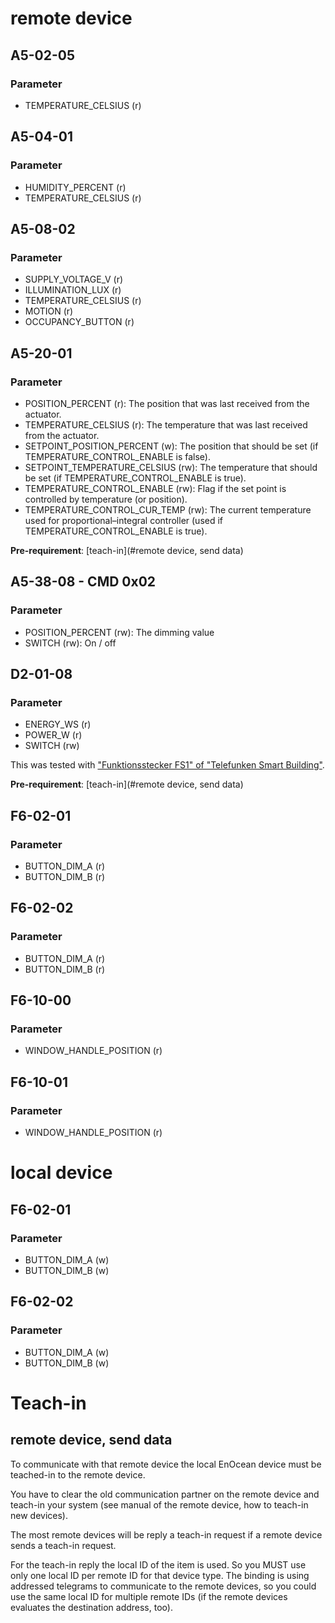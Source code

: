 # remote device

## A5-02-05

### Parameter

* TEMPERATURE_CELSIUS (r)

## A5-04-01

### Parameter

* HUMIDITY_PERCENT (r)
* TEMPERATURE_CELSIUS (r)

## A5-08-02

### Parameter

* SUPPLY_VOLTAGE_V (r)
* ILLUMINATION_LUX (r)
* TEMPERATURE_CELSIUS (r)
* MOTION (r)
* OCCUPANCY_BUTTON (r)

## A5-20-01

### Parameter

* POSITION_PERCENT (r): The position that was last received from the actuator.
* TEMPERATURE_CELSIUS (r): The temperature that was last received from the actuator.
* SETPOINT_POSITION_PERCENT (w): The position that should be set (if TEMPERATURE_CONTROL_ENABLE is false).
* SETPOINT_TEMPERATURE_CELSIUS (rw): The temperature that should be set (if TEMPERATURE_CONTROL_ENABLE is true).
* TEMPERATURE_CONTROL_ENABLE (rw): Flag if the set point is controlled by temperature (or position).
* TEMPERATURE_CONTROL_CUR_TEMP (rw): The current temperature used for proportional–integral controller (used if TEMPERATURE_CONTROL_ENABLE is true).

__Pre-requirement__: [teach-in](#remote device, send data)

## A5-38-08 - CMD 0x02

### Parameter

* POSITION_PERCENT (rw): The dimming value
* SWITCH (rw): On / off

## D2-01-08

### Parameter

* ENERGY_WS (r)
* POWER_W (r)
* SWITCH (rw)

This was tested with ["Funktionsstecker FS1" of "Telefunken Smart Building"](http://www.telefunken-sb.de/produkte/aufputz/funktionsstecker.html).

__Pre-requirement__: [teach-in](#remote device, send data)

## F6-02-01

### Parameter

* BUTTON_DIM_A (r)
* BUTTON_DIM_B (r)

## F6-02-02

### Parameter

* BUTTON_DIM_A (r)
* BUTTON_DIM_B (r)

## F6-10-00

### Parameter

* WINDOW_HANDLE_POSITION (r)

## F6-10-01

### Parameter

* WINDOW_HANDLE_POSITION (r)

# local device

## F6-02-01

### Parameter

* BUTTON_DIM_A (w)
* BUTTON_DIM_B (w)

## F6-02-02

### Parameter

* BUTTON_DIM_A (w)
* BUTTON_DIM_B (w)

# Teach-in

## remote device, send data

To communicate with that remote device the local EnOcean device must be teached-in to the remote device.

You have to clear the old communication partner on the remote device and teach-in your system (see manual of the remote device, how to teach-in new devices).

The most remote devices will be reply a teach-in request if a remote device sends a teach-in request.

For the teach-in reply the local ID of the item is used.
So you MUST use only one local ID per remote ID for that device type.
The binding is using addressed telegrams to communicate to the remote devices,
so you could use the same local ID for multiple remote IDs (if the remote devices evaluates the destination address, too).
